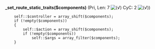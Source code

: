**_set_route_static_traits($components)** (Pri, Len: 7 ![(&radic;)](https://raw.github.com/TheB3Rt0z/schrimp/master/.inc/img/icon_16x16_green_ok.png "") CyC: 2 ![(&radic;)](https://raw.github.com/TheB3Rt0z/schrimp/master/.inc/img/icon_16x16_green_ok.png ""))  
  
        self::$controller = array_shift($components);
        if (!empty($components))
        {
            self::$action = array_shift($components);
            if (!empty($components))
                self::$args = array_filter($components);
        }
